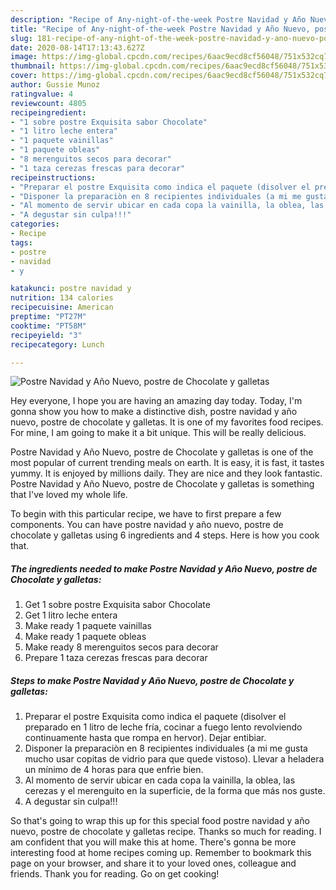 ```yaml
---
description: "Recipe of Any-night-of-the-week Postre Navidad y Año Nuevo, postre de Chocolate y galletas"
title: "Recipe of Any-night-of-the-week Postre Navidad y Año Nuevo, postre de Chocolate y galletas"
slug: 181-recipe-of-any-night-of-the-week-postre-navidad-y-ano-nuevo-postre-de-chocolate-y-galletas
date: 2020-08-14T17:13:43.627Z
image: https://img-global.cpcdn.com/recipes/6aac9ecd8cf56048/751x532cq70/postre-navidad-y-ano-nuevo-postre-de-chocolate-y-galletas-foto-principal.jpg
thumbnail: https://img-global.cpcdn.com/recipes/6aac9ecd8cf56048/751x532cq70/postre-navidad-y-ano-nuevo-postre-de-chocolate-y-galletas-foto-principal.jpg
cover: https://img-global.cpcdn.com/recipes/6aac9ecd8cf56048/751x532cq70/postre-navidad-y-ano-nuevo-postre-de-chocolate-y-galletas-foto-principal.jpg
author: Gussie Munoz
ratingvalue: 4
reviewcount: 4805
recipeingredient:
- "1 sobre postre Exquisita sabor Chocolate"
- "1 litro leche entera"
- "1 paquete vainillas"
- "1 paquete obleas"
- "8 merenguitos secos para decorar"
- "1 taza cerezas frescas para decorar"
recipeinstructions:
- "Preparar el postre Exquisita como indica el paquete (disolver el preparado en 1 litro de leche fría, cocinar a fuego lento revolviendo continuamente hasta que rompa en hervor). Dejar entibiar."
- "Disponer la preparaciòn en 8 recipientes individuales (a mi me gusta mucho usar copitas de vidrio para que quede vistoso). Llevar a heladera un mínimo de 4 horas para que enfrìe bien."
- "Al momento de servir ubicar en cada copa la vainilla, la oblea, las cerezas y el merenguito en la superficie, de la forma que más nos guste."
- "A degustar sin culpa!!!"
categories:
- Recipe
tags:
- postre
- navidad
- y

katakunci: postre navidad y 
nutrition: 134 calories
recipecuisine: American
preptime: "PT27M"
cooktime: "PT58M"
recipeyield: "3"
recipecategory: Lunch

---
```



![Postre Navidad y Año Nuevo, postre de Chocolate y galletas](https://img-global.cpcdn.com/recipes/6aac9ecd8cf56048/751x532cq70/postre-navidad-y-ano-nuevo-postre-de-chocolate-y-galletas-foto-principal.jpg)

Hey everyone, I hope you are having an amazing day today. Today, I'm gonna show you how to make a distinctive dish, postre navidad y año nuevo, postre de chocolate y galletas. It is one of my favorites food recipes. For mine, I am going to make it a bit unique. This will be really delicious.

Postre Navidad y Año Nuevo, postre de Chocolate y galletas is one of the most popular of current trending meals on earth. It is easy, it is fast, it tastes yummy. It is enjoyed by millions daily. They are nice and they look fantastic. Postre Navidad y Año Nuevo, postre de Chocolate y galletas is something that I've loved my whole life.




To begin with this particular recipe, we have to first prepare a few components. You can have postre navidad y año nuevo, postre de chocolate y galletas using 6 ingredients and 4 steps. Here is how you cook that.

<!--inarticleads1-->

##### The ingredients needed to make Postre Navidad y Año Nuevo, postre de Chocolate y galletas:

1. Get 1 sobre postre Exquisita sabor Chocolate
1. Get 1 litro leche entera
1. Make ready 1 paquete vainillas
1. Make ready 1 paquete obleas
1. Make ready 8 merenguitos secos para decorar
1. Prepare 1 taza cerezas frescas para decorar




<!--inarticleads2-->

##### Steps to make Postre Navidad y Año Nuevo, postre de Chocolate y galletas:

1. Preparar el postre Exquisita como indica el paquete (disolver el preparado en 1 litro de leche fría, cocinar a fuego lento revolviendo continuamente hasta que rompa en hervor). Dejar entibiar.
1. Disponer la preparaciòn en 8 recipientes individuales (a mi me gusta mucho usar copitas de vidrio para que quede vistoso). Llevar a heladera un mínimo de 4 horas para que enfrìe bien.
1. Al momento de servir ubicar en cada copa la vainilla, la oblea, las cerezas y el merenguito en la superficie, de la forma que más nos guste.
1. A degustar sin culpa!!!




So that's going to wrap this up for this special food postre navidad y año nuevo, postre de chocolate y galletas recipe. Thanks so much for reading. I am confident that you will make this at home. There's gonna be more interesting food at home recipes coming up. Remember to bookmark this page on your browser, and share it to your loved ones, colleague and friends. Thank you for reading. Go on get cooking!
